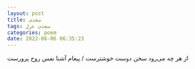 ```yaml
---
layout: post
title: سعدی
tags: سعدی غزل
categories: poem
date: 2022-06-06 06:35:23
---
```


از هر چه می‌رود سخن دوست خوشترست / پیغام آشنا نفس روح پرورست

